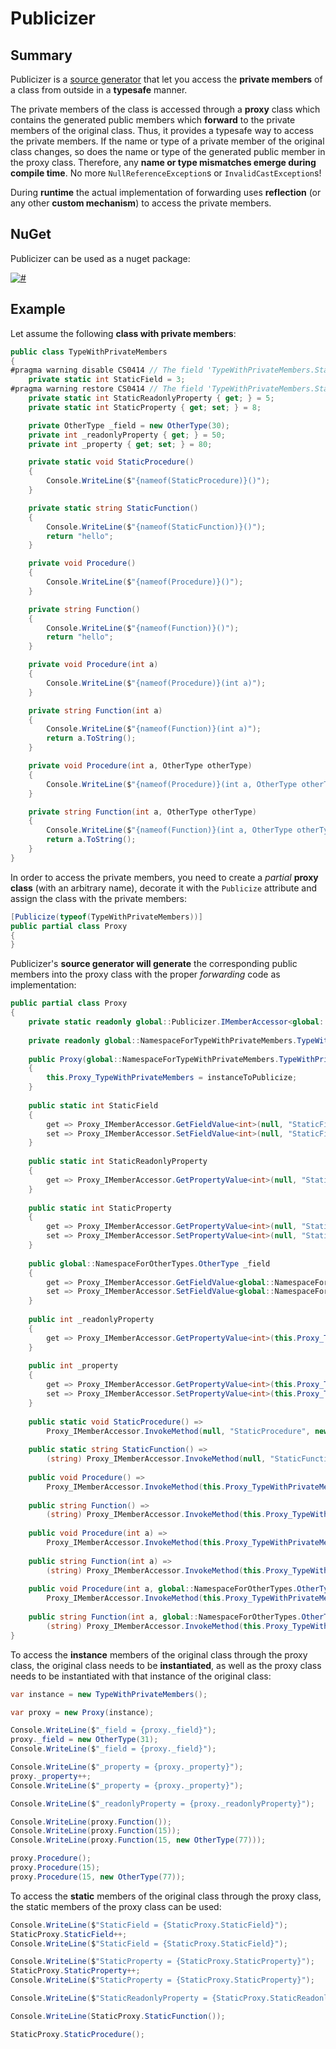 # Publicizer

## Summary

Publicizer is a [source generator](https://learn.microsoft.com/en-us/dotnet/csharp/roslyn-sdk/source-generators-overview) that let you access the **private members** of a class from outside in a **typesafe** manner.

The private members of the class is accessed through a **proxy** class which contains the generated public members which **forward** to the private members of the original class. Thus, it provides a typesafe way to access the private members. If the name or type of a private member of the original class changes, so does the name or type of the generated public member in the proxy class. Therefore, any **name or type mismatches emerge during compile time**. No more `NullReferenceException`s or `InvalidCastException`s!

During **runtime** the actual implementation of forwarding uses **reflection** (or any other **custom mechanism**) to access the private members.

## NuGet

Publicizer can be used as a nuget package:

[![#](https://img.shields.io/nuget/v/Publicizer.svg)](https://www.nuget.org/packages/Publicizer)

## Example

Let assume the following **class with private members**:

```csharp
public class TypeWithPrivateMembers
{
#pragma warning disable CS0414 // The field 'TypeWithPrivateMembers.StaticField' is assigned but its value is never used
    private static int StaticField = 3;
#pragma warning restore CS0414 // The field 'TypeWithPrivateMembers.StaticField' is assigned but its value is never used
    private static int StaticReadonlyProperty { get; } = 5;
    private static int StaticProperty { get; set; } = 8;

    private OtherType _field = new OtherType(30);
    private int _readonlyProperty { get; } = 50;
    private int _property { get; set; } = 80;

    private static void StaticProcedure()
    {
        Console.WriteLine($"{nameof(StaticProcedure)}()");
    }

    private static string StaticFunction()
    {
        Console.WriteLine($"{nameof(StaticFunction)}()");
        return "hello";
    }

    private void Procedure()
    {
        Console.WriteLine($"{nameof(Procedure)}()");
    }

    private string Function()
    {
        Console.WriteLine($"{nameof(Function)}()");
        return "hello";
    }

    private void Procedure(int a)
    {
        Console.WriteLine($"{nameof(Procedure)}(int a)");
    }

    private string Function(int a)
    {
        Console.WriteLine($"{nameof(Function)}(int a)");
        return a.ToString();
    }

    private void Procedure(int a, OtherType otherType)
    {
        Console.WriteLine($"{nameof(Procedure)}(int a, OtherType otherType)");
    }

    private string Function(int a, OtherType otherType)
    {
        Console.WriteLine($"{nameof(Function)}(int a, OtherType otherType)");
        return a.ToString();
    }
}
```

In order to access the private members, you need to create a *partial* **proxy class** (with an arbitrary name), decorate it with the `Publicize` attribute and assign the class with the private members:

```csharp
[Publicize(typeof(TypeWithPrivateMembers))]
public partial class Proxy
{
}
```

Publicizer's **source generator will generate** the corresponding public members into the proxy class with the proper *forwarding* code as implementation:

```csharp
public partial class Proxy
{
    private static readonly global::Publicizer.IMemberAccessor<global::NamespaceForTypeWithPrivateMembers.TypeWithPrivateMembers> Proxy_IMemberAccessor = new global::Publicizer.ReflectionMemberAccessor<global::NamespaceForTypeWithPrivateMembers.TypeWithPrivateMembers>();
    
    private readonly global::NamespaceForTypeWithPrivateMembers.TypeWithPrivateMembers Proxy_TypeWithPrivateMembers;
    
    public Proxy(global::NamespaceForTypeWithPrivateMembers.TypeWithPrivateMembers instanceToPublicize)
    {
        this.Proxy_TypeWithPrivateMembers = instanceToPublicize;
    }
    
    public static int StaticField
    {
        get => Proxy_IMemberAccessor.GetFieldValue<int>(null, "StaticField", global::Publicizer.MemberLifetime.All, global::Publicizer.MemberVisibility.All);
        set => Proxy_IMemberAccessor.SetFieldValue<int>(null, "StaticField", value, global::Publicizer.MemberLifetime.All, global::Publicizer.MemberVisibility.All);
    }
    
    public static int StaticReadonlyProperty
    {
        get => Proxy_IMemberAccessor.GetPropertyValue<int>(null, "StaticReadonlyProperty", global::Publicizer.MemberLifetime.All, global::Publicizer.MemberVisibility.All);
    }
    
    public static int StaticProperty
    {
        get => Proxy_IMemberAccessor.GetPropertyValue<int>(null, "StaticProperty", global::Publicizer.MemberLifetime.All, global::Publicizer.MemberVisibility.All);
        set => Proxy_IMemberAccessor.SetPropertyValue<int>(null, "StaticProperty", value, global::Publicizer.MemberLifetime.All, global::Publicizer.MemberVisibility.All);
    }
    
    public global::NamespaceForOtherTypes.OtherType _field
    {
        get => Proxy_IMemberAccessor.GetFieldValue<global::NamespaceForOtherTypes.OtherType>(this.Proxy_TypeWithPrivateMembers, "_field", global::Publicizer.MemberLifetime.All, global::Publicizer.MemberVisibility.All);
        set => Proxy_IMemberAccessor.SetFieldValue<global::NamespaceForOtherTypes.OtherType>(this.Proxy_TypeWithPrivateMembers, "_field", value, global::Publicizer.MemberLifetime.All, global::Publicizer.MemberVisibility.All);
    }
    
    public int _readonlyProperty
    {
        get => Proxy_IMemberAccessor.GetPropertyValue<int>(this.Proxy_TypeWithPrivateMembers, "_readonlyProperty", global::Publicizer.MemberLifetime.All, global::Publicizer.MemberVisibility.All);
    }
    
    public int _property
    {
        get => Proxy_IMemberAccessor.GetPropertyValue<int>(this.Proxy_TypeWithPrivateMembers, "_property", global::Publicizer.MemberLifetime.All, global::Publicizer.MemberVisibility.All);
        set => Proxy_IMemberAccessor.SetPropertyValue<int>(this.Proxy_TypeWithPrivateMembers, "_property", value, global::Publicizer.MemberLifetime.All, global::Publicizer.MemberVisibility.All);
    }
    
    public static void StaticProcedure() =>
        Proxy_IMemberAccessor.InvokeMethod(null, "StaticProcedure", new Type[] {  }, new object[] {  }, global::Publicizer.MemberLifetime.All, global::Publicizer.MemberVisibility.All);
    
    public static string StaticFunction() =>
        (string) Proxy_IMemberAccessor.InvokeMethod(null, "StaticFunction", new Type[] {  }, new object[] {  }, global::Publicizer.MemberLifetime.All, global::Publicizer.MemberVisibility.All);
    
    public void Procedure() =>
        Proxy_IMemberAccessor.InvokeMethod(this.Proxy_TypeWithPrivateMembers, "Procedure", new Type[] {  }, new object[] {  }, global::Publicizer.MemberLifetime.All, global::Publicizer.MemberVisibility.All);
    
    public string Function() =>
        (string) Proxy_IMemberAccessor.InvokeMethod(this.Proxy_TypeWithPrivateMembers, "Function", new Type[] {  }, new object[] {  }, global::Publicizer.MemberLifetime.All, global::Publicizer.MemberVisibility.All);
    
    public void Procedure(int a) =>
        Proxy_IMemberAccessor.InvokeMethod(this.Proxy_TypeWithPrivateMembers, "Procedure", new Type[] { typeof(int) }, new object[] { a }, global::Publicizer.MemberLifetime.All, global::Publicizer.MemberVisibility.All);
    
    public string Function(int a) =>
        (string) Proxy_IMemberAccessor.InvokeMethod(this.Proxy_TypeWithPrivateMembers, "Function", new Type[] { typeof(int) }, new object[] { a }, global::Publicizer.MemberLifetime.All, global::Publicizer.MemberVisibility.All);
    
    public void Procedure(int a, global::NamespaceForOtherTypes.OtherType otherType) =>
        Proxy_IMemberAccessor.InvokeMethod(this.Proxy_TypeWithPrivateMembers, "Procedure", new Type[] { typeof(int), typeof(global::NamespaceForOtherTypes.OtherType) }, new object[] { a, otherType }, global::Publicizer.MemberLifetime.All, global::Publicizer.MemberVisibility.All);
    
    public string Function(int a, global::NamespaceForOtherTypes.OtherType otherType) =>
        (string) Proxy_IMemberAccessor.InvokeMethod(this.Proxy_TypeWithPrivateMembers, "Function", new Type[] { typeof(int), typeof(global::NamespaceForOtherTypes.OtherType) }, new object[] { a, otherType }, global::Publicizer.MemberLifetime.All, global::Publicizer.MemberVisibility.All);
}
```

To access the **instance** members of the original class through the proxy class, the original class needs to be **instantiated**, as well as the proxy class needs to be instantiated with that instance of the original class:

```csharp
var instance = new TypeWithPrivateMembers();

var proxy = new Proxy(instance);

Console.WriteLine($"_field = {proxy._field}");
proxy._field = new OtherType(31);
Console.WriteLine($"_field = {proxy._field}");

Console.WriteLine($"_property = {proxy._property}");
proxy._property++;
Console.WriteLine($"_property = {proxy._property}");

Console.WriteLine($"_readonlyProperty = {proxy._readonlyProperty}");

Console.WriteLine(proxy.Function());
Console.WriteLine(proxy.Function(15));
Console.WriteLine(proxy.Function(15, new OtherType(77)));

proxy.Procedure();
proxy.Procedure(15);
proxy.Procedure(15, new OtherType(77));
```

To access the **static** members of the original class through the proxy class, the static members of the proxy class can be used:

```csharp
Console.WriteLine($"StaticField = {StaticProxy.StaticField}");
StaticProxy.StaticField++;
Console.WriteLine($"StaticField = {StaticProxy.StaticField}");

Console.WriteLine($"StaticProperty = {StaticProxy.StaticProperty}");
StaticProxy.StaticProperty++;
Console.WriteLine($"StaticProperty = {StaticProxy.StaticProperty}");

Console.WriteLine($"StaticReadonlyProperty = {StaticProxy.StaticReadonlyProperty}");

Console.WriteLine(StaticProxy.StaticFunction());

StaticProxy.StaticProcedure();
```
